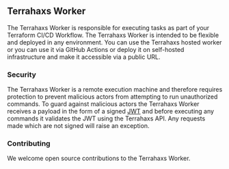 ## Terrahaxs Worker

The Terrahaxs Worker is responsible for executing tasks as part of your Terraform CI/CD Workflow. The Terrahaxs Worker is intended
to be flexible and deployed in any environment. You can use the Terrahaxs hosted worker or you can use it via GitHub Actions or
deploy it on self-hosted infrastructure and make it accessible via a public URL.

### Security

The Terrahaxs Worker is a remote execution machine and therefore requires protection to prevent malicious actors from attempting
to run unauthorized commands. To guard against malicious actors the Terrahaxs Worker receives a payload in the form of a signed [JWT](https://jwt.io/introduction/) and before executing any commands it validates the JWT using the Terrahaxs API. Any requests made which are not signed
will raise an exception.

### Contributing

We welcome open source contributions to the Terrahaxs Worker.